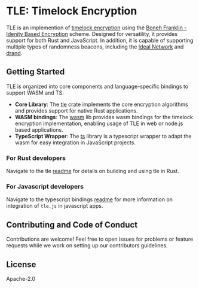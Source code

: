 # TLE: Timelock Encryption

TLE is an implemention of [timelock encryption](https://docs.idealabs.network/docs/learn/crypto/timelock_encryption) using the [Boneh Franklin -Idenity Based Encryption](https://crypto.stanford.edu/~dabo/papers/bfibe.pdf) scheme. Designed for versatility, it provides support for both Rust and JavaScript. In addition, it is capable of supporting multiple types of randomness beacons, including the [Ideal Network](https://docs.idealabs.network) and [drand](https://drand.love).

## Getting Started

TLE is organized into core components and language-specific bindings to support WASM and TS:

- **Core Library**: The [tle](./tle/) crate implements the core encryption algorithms and provides support for native Rust applications.
- **WASM bindings**: The [wasm](./wasm/) lib provides wasm bindings for the timelock encryption implementation, enabling usage of TLE in web or node.js based applications.
- **TypeScript Wrapper**: The [ts](./ts/) library is a typescript wrapper to adapt the wasm for easy integration in JavaScript projects. 

### For Rust developers
Navigate to the tle [readme](./tle/README.md) for details on building and using tle in Rust.

### For Javascript developers
Navigate to the typescript bindings [readme](./ts/README.md) for more information on integration of `tle.js` in javascript apps.


## Contributing and Code of Conduct

Contributions are welcome! Feel free to open issues for problems or feature requests while we work on setting up our contributors guidelines.

## License

Apache-2.0